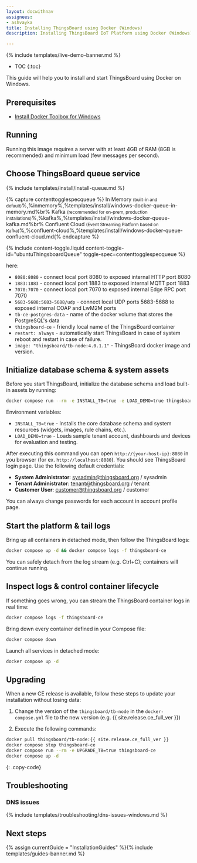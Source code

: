 ```yaml
---
layout: docwithnav
assignees:
- ashvayka
title: Installing ThingsBoard using Docker (Windows)
description: Installing ThingsBoard IoT Platform using Docker (Windows)

---
```


{% include templates/live-demo-banner.md %}

* TOC
{:toc}

This guide will help you to install and start ThingsBoard using Docker on Windows.


## Prerequisites

- [Install Docker Toolbox for Windows](https://docker-docs.uclv.cu/toolbox/toolbox_install_windows/)

## Running

Running this image requires a server with at least 4GB of RAM (8GB is recommended) and minimum load (few messages per second).

## Choose ThingsBoard queue service

{% include templates/install/install-queue.md %}

{% capture contenttogglespecqueue %}
In Memory <small>(built-in and default)</small>%,%inmemory%,%templates/install/windows-docker-queue-in-memory.md%br%
Kafka <small>(recommended for on-prem, production installations)</small>%,%kafka%,%templates/install/windows-docker-queue-kafka.md%br%
Confluent Cloud <small>(Event Streaming Platform based on Kafka)</small>%,%confluent-cloud%,%templates/install/windows-docker-queue-confluent-cloud.md{% endcapture %}

{% include content-toggle.liquid content-toggle-id="ubuntuThingsboardQueue" toggle-spec=contenttogglespecqueue %} 

here: 

- `8080:8080`            - connect local port 8080 to exposed internal HTTP port 8080
- `1883:1883`            - connect local port 1883 to exposed internal MQTT port 1883
- `7070:7070`            - connect local port 7070 to exposed internal Edge RPC port 7070
- `5683-5688:5683-5688/udp`            - connect local UDP ports 5683-5688 to exposed internal COAP and LwM2M ports
- `tb-ce-postgres-data` - name of the docker volume that stores the PostgreSQL's data
- `thingsboard-ce`             - friendly local name of the ThingsBoard container
- `restart: always`        - automatically start ThingsBoard in case of system reboot and restart in case of failure.
- `image: "thingsboard/tb-node:4.0.1.1"`          - ThingsBoard docker image and version.


## Initialize database schema & system assets

Before you start ThingsBoard, initialize the database schema and load built-in assets by running:   

```bash
docker compose run --rm -e INSTALL_TB=true -e LOAD_DEMO=true thingsboard-ce
```

Environment variables:

- `INSTALL_TB=true` - Installs the core database schema and system resources (widgets, images, rule chains, etc.).
- `LOAD_DEMO=true` - Loads sample tenant account, dashboards and devices for evaluation and testing.

After executing this command you can open `http://{your-host-ip}:8080` in you browser (for ex. `http://localhost:8080`). You should see ThingsBoard login page.
Use the following default credentials:

- **System Administrator**: sysadmin@thingsboard.org / sysadmin
- **Tenant Administrator**: tenant@thingsboard.org / tenant
- **Customer User**: customer@thingsboard.org / customer
    
You can always change passwords for each account in account profile page.

## Start the platform & tail logs

Bring up all containers in detached mode, then follow the ThingsBoard logs:

```bash
docker compose up -d && docker compose logs -f thingsboard-ce
```

You can safely detach from the log stream (e.g. Ctrl+C); containers will continue running.

## Inspect logs & control container lifecycle

If something goes wrong, you can stream the ThingsBoard container logs in real time:

```bash
docker compose logs -f thingsboard-ce
```

Bring down every container defined in your Compose file:

```bash
docker compose down
```

Launch all services in detached mode:

```bash
docker compose up -d
```

## Upgrading

When a new CE release is available, follow these steps to update your installation without losing data:

1. Change the version of the `thingsboard/tb-node` in the `docker-compose.yml` file to the new version (e.g. {{ site.release.ce_full_ver }}) 

2. Execute the following commands:
 
```bash
docker pull thingsboard/tb-node:{{ site.release.ce_full_ver }}
docker compose stop thingsboard-ce
docker compose run --rm -e UPGRADE_TB=true thingsboard-ce
docker compose up -d
```
{: .copy-code}

## Troubleshooting

### DNS issues

{% include templates/troubleshooting/dns-issues-windows.md %}

## Next steps

{% assign currentGuide = "InstallationGuides" %}{% include templates/guides-banner.md %}
